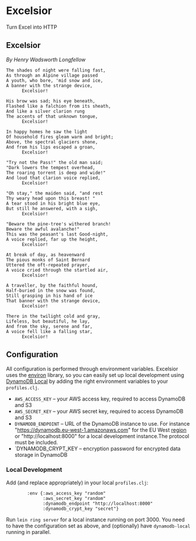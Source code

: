# Excelsior
Turn Excel into HTTP


## Excelsior
*By Henry Wadsworth Longfellow*
````
The shades of night were falling fast,
As through an Alpine village passed
A youth, who bore, 'mid snow and ice,
A banner with the strange device,
      Excelsior!

His brow was sad; his eye beneath,
Flashed like a falchion from its sheath,
And like a silver clarion rung
The accents of that unknown tongue,
      Excelsior!

In happy homes he saw the light
Of household fires gleam warm and bright;
Above, the spectral glaciers shone,
And from his lips escaped a groan,
      Excelsior!

"Try not the Pass!" the old man said;
"Dark lowers the tempest overhead,
The roaring torrent is deep and wide!"
And loud that clarion voice replied,
      Excelsior!

"Oh stay," the maiden said, "and rest
Thy weary head upon this breast! "
A tear stood in his bright blue eye,
But still he answered, with a sigh,
      Excelsior!

"Beware the pine-tree's withered branch!
Beware the awful avalanche!"
This was the peasant's last Good-night,
A voice replied, far up the height,
      Excelsior!

At break of day, as heavenward
The pious monks of Saint Bernard
Uttered the oft-repeated prayer,
A voice cried through the startled air,
      Excelsior!

A traveller, by the faithful hound,
Half-buried in the snow was found,
Still grasping in his hand of ice
That banner with the strange device,
      Excelsior!

There in the twilight cold and gray,
Lifeless, but beautiful, he lay,
And from the sky, serene and far,
A voice fell like a falling star,
      Excelsior!
````

## Configuration

All configuration is performed through environment variables. Excelsior uses the [environ](https://github.com/weavejester/environ) library, so you can easily set up local development using [DynamoDB Local](http://docs.aws.amazon.com/amazondynamodb/latest/developerguide/Tools.DynamoDBLocal.html) by adding the right environment variables to your `profiles.clj`.

* `AWS_ACCESS_KEY` – your AWS access key, required to access DynamoDB and S3
* `AWS_SECRET_KEY` – your AWS secret key, required to access DynamoDB and S3
* `DYNAMODB_ENDPOINT` – URL of the DynamoDB instance to use. For instance "https://dynamodb.eu-west-1.amazonaws.com" for the EU West [region](http://docs.aws.amazon.com/general/latest/gr/rande.html#ddb_region) or "http://localhost:8000" for a local development instance.The protocol must be included.
* `DYNAMODB_CRYPT_KEY – encryption password for encrypted data storage in DynamoDB

### Local Development

Add (and replace appropriately) in your local `profiles.clj`:

````
        :env {:aws_access_key "random"
              :aws_secret_key "random"
              :dynamodb_endpoint "http://localhost:8000"
              :dynamodb_crypt_key "secret"}
````

Run `lein ring server` for a local instance running on port 3000. You need to have the configuration set as above, and (optionally) have `dynamodb-local` running in parallel.
